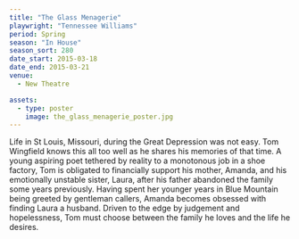 ```yaml
---
title: "The Glass Menagerie"
playwright: "Tennessee Williams"
period: Spring
season: "In House"
season_sort: 280
date_start: 2015-03-18
date_end: 2015-03-21
venue:
  - New Theatre

assets:
  - type: poster
    image: the_glass_menagerie_poster.jpg
---
```


Life in St Louis, Missouri, during the Great Depression was not easy. Tom Wingfield knows this all too well as he shares his memories of that time. A young aspiring poet tethered by reality to a monotonous job in a shoe factory, Tom is obligated to financially support his mother, Amanda, and his emotionally unstable sister, Laura, after his father abandoned the family some years previously. Having spent her younger years in Blue Mountain being greeted by gentleman callers, Amanda becomes obsessed with finding Laura a husband. Driven to the edge by judgement and hopelessness, Tom must choose between the family he loves and the life he desires.
